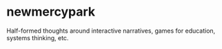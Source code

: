 # newmercypark

Half-formed thoughts around interactive narratives, games for education, systems thinking, etc.